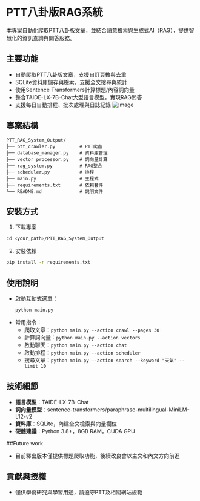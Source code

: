 # PTT八卦版RAG系統

本專案自動化爬取PTT八卦版文章，並結合語意檢索與生成式AI（RAG），提供智慧化的資訊查詢與問答服務。

## 主要功能
- 自動爬取PTT八卦版文章，支援自訂頁數與去重
- SQLite資料庫儲存與檢索，支援全文搜尋與統計
- 使用Sentence Transformers計算標題/內容詞向量
- 整合TAIDE-LX-7B-Chat大型語言模型，實現RAG問答
- 支援每日自動排程、批次處理與日誌記錄
![image](https://github.com/user-attachments/assets/33fdc3d3-4b4c-4558-bfaa-c618bcaa7548)

## 專案結構
```
PTT_RAG_System_Output/
├── ptt_crawler.py         # PTT爬蟲
├── database_manager.py    # 資料庫管理
├── vector_processor.py    # 詞向量計算
├── rag_system.py          # RAG整合
├── scheduler.py           # 排程
├── main.py                # 主程式
├── requirements.txt       # 依賴套件
└── README.md              # 說明文件
```

## 安裝方式
1. 下載專案
```bash
cd <your_path>/PTT_RAG_System_Output
```
2. 安裝依賴
```bash
pip install -r requirements.txt
```

## 使用說明
- 啟動互動式選單：
  ```bash
  python main.py
  ```
- 常用指令：
  - 爬取文章：`python main.py --action crawl --pages 30`
  - 計算詞向量：`python main.py --action vectors`
  - 啟動聊天：`python main.py --action chat`
  - 啟動排程：`python main.py --action scheduler`
  - 搜尋文章：`python main.py --action search --keyword "天氣" --limit 10`

## 技術細節
- **語言模型**：TAIDE-LX-7B-Chat
- **詞向量模型**：sentence-transformers/paraphrase-multilingual-MiniLM-L12-v2
- **資料庫**：SQLite，內建全文檢索與向量欄位
- **硬體建議**：Python 3.8+，8GB RAM，CUDA GPU

##Future work
- 目前釋出版本僅提供標題爬取功能，後續改良會以主文和內文方向前進

## 貢獻與授權
- 僅供學術研究與學習用途，請遵守PTT及相關網站規範
